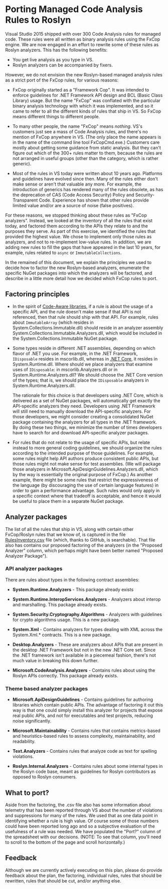 # Porting Managed Code Analysis Rules to Roslyn

Visual Studio 2015 shipped with over 300 Code Analysis rules for managed code. These rules were all written as binary analysis rules using the FxCop engine. We are now engaged in an effort to rewrite some of these rules as Roslyn analyzers. This has the following benefits:

* You get live analysis as you type in VS.
* Roslyn analyzers can be accompanied by fixers.

However, we do not envision the new Roslyn-based managed analysis rules as a strict port of the FxCop rules, for various reasons:

* FxCop originally started as a "Framework Cop". It was intended to enforce guidelines for .NET Framework API design and BCL (Basic Class Library) usage. But the name "FxCop" was conflated with the particular binary analysis technology with which it was implemented, and so it came to refer to all the different kinds of rules that ship in VS. So FxCop means different things to different people.

* To many other people, the name "FxCop" means _nothing_. VS's customers just see a mass of Code Analysis rules, and there's no mention of FxCop anywhere in VS. (The only place the name appears is in the name of the command line tool FxCopCmd.exe.) Customers care mostly about getting some guidance from static analysis. But they can't figure out which of the 300+ rules matter to them, because the rules are not arranged in useful groups (other than the category, which is rather generic).
 
* Most of the rules in VS today were written about 10 years ago. Platforms and guidelines have evolved since then. Many of the rules either don't make sense or aren't that valuable any more. For example, the introduction of generics has rendered many of the rules obsolete, as has the deprecation of CAS (Code Access Security) Policy and Security-Transparent Code. Experience has shown that other rules provide limited value and/or are a source of noise (false positives). 

For these reasons, we stopped thinking about these rules as "FxCop analyzers". Instead, we looked at the inventory of all the rules that exist today, and factored them according to the APIs they relate to and the purposes they serve. As part of this exercise, we identified the rules that provided the highest value. We chose to implement only those rules as analyzers, and not to re-implement low-value rules. In addition, we are adding new rules to fill the gaps that have appeared in the last 10 years, for example, rules related to `async` or `ImmutableCollections`.

In the remained of this document, we explain the principles we used to decide how to factor the new Roslyn-based analyzers, enumerate the specific NuGet packages into which the analyzers will be factored, and describe in a little more detail how we decided which FxCop rules to port.

## Factoring principles

* In the spirit of [Code-Aware libraries](https://channel9.msdn.com/Events/Build/2015/3-725), if a rule is about the usage of a specific API, and the rule doesn't make sense if that API is not referenced, then that rule should ship with that API. For example, rules about `ImmutableArray` (which resides in System.Collections.Immutable.dll) should reside in an analyzer assembly System.Collections.Immutable.Analyzers.dll, which would be included in the System.Collections.Immutable NuGet package.

* Some types reside in different .NET assemblies, depending on which flavor of .NET you use. For example, in the .NET Framework, `IDisposable` resides in mscorlib.dll, whereas in [.NET Core](http://blogs.msdn.com/b/dotnet/archive/2014/11/12/net-core-is-open-source.aspx),    it resides in System.Runtime.dll. Where should we place analyzers that examine uses of `IDisposable`: in mscorlib.Analyzers.dll or in System.Runtime.Analyzers.dll? We should choose the .NET Core version of the types; that is, we should place the `IDisposable` analyzers in System.Runtime.Analyzers.dll.

    The rationale for this choice is that developers using .NET Core, which is delivered as a set of NuGet packages, will automatically get exactly the API-specific analyzers they need. Developers using .NET Framework will still need to manually download the API-specific analyzers. For those developers, we might consider creating a consolidated NuGet package containing the analyzers for all types in the .NET framework. By doing these two things, we minimize the number of times developers have to search for and download API-specific analyzer packages. 

* For rules that do not relate to the usage of specific APIs, but relate instead to more general coding guidelines, we should organize the rules according to the intended purpose of those guidelines. For example, some rules might help API authors produce consistent public APIs, but those rules might not make sense for test assemblies. (We will package those analyzers in Microsoft.ApiDesignGuidelines.Analyzers.dll, which by the way is essentially the original purpose of FxCop.) As another example, there might be some rules that restrict the expressiveness of the language (by discouraging the use of certain language features) in order to gain a performance advantage. Such rules would only apply in a specific context where that tradeoff is acceptable, and hence it would be useful to place them in a separate NuGet package.

## Analyzer packages

The list of all the rules that ship in VS, along with certain other FxCop/Roslyn rules that we know of, is captured in the file [RulesInventory.csv](https://github.com/dotnet/roslyn-analyzers/blob/master/RulesInventory.csv) file (which, thanks to GitHub, is searchable). That file also has contains our proposed factoring of the analyzers (in the "Proposed Analyzer" column, which perhaps might have been better named "Proposed Analyzer Package"). 

### API analyzer packages

There are rules about types in the following contract assemblies:

* **System.Runtime.Analyzers** - This package already exists

* **System.Runtime.InteropServices.Analyzers** - Analyzers about interop and marshalling. This package already exists.

* **System.Security.Cryptography.Algorithms** - Analyzers with guidelines for crypto algorithms usage. This is a new package.
 
* **System.Xml** - Contains analyzers for types dealing with XML across  the System.Xml.* contracts. This is a new package.

* **Desktop.Analyzers** - These are analyzers about APIs that are present in the desktop .NET Framework but not in the new .NET Core set. Since the .NET framework isn't available in a piecemeal fashion, there's not much value in breaking this down further.

* **Microsoft.CodeAnalysis.Analyzers** - Contains rules about using the Roslyn APIs correctly. This package already exists.

### Theme based analyzer packages

* **Microsoft.ApiDesignGuidelines** - Contains guidelines for authoring libraries which contain public APIs. The advantage of factoring it out this way is that one could simply install this analyzer for projects that expose real public APIs, and not for executables and test projects, reducing noise significantly.
 
* **Microsoft.Maintainability** - Contains rules that contains metrics-based and heuristics-based rules to assess complexity, maintainability, and readability.
 
* **Text.Analyzers** - Contains rules that analyze code as text for spelling violations. 

* **Roslyn.Internal.Analyzers** - Contains rules about some internal types in the Roslyn code base, meant as guidelines for Roslyn contributors as opposed to Roslyn consumers.

## What to port?

Aside from the factoring, the .csv file also has some information about telemetry that has been reported through VS about the number of violations and suppressions for many of the rules. We used that as one data point in identifying whether a rule is high value. Of course some of those numbers could have been reported long ago and so a subjective evaluation of the usefulness of a rule was needed. We have populated the "Port?" column of the spreadsheet with our decisions. (NOTE: To see that column, you'll need to scroll to the bottom of the page and scroll horizontally.)

## Feedback

Although we are currently actively executing on this plan, please do provide feedback about the plan, the factoring, individual rules, rules that should be rewritten, rules that should be cut, and/or anything else. 